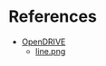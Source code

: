 # References

- [OpenDRIVE](https://www.asam.net/index.php?eID=dumpFile&t=f&f=3495&token=56b15ffd9dfe23ad8f759523c806fc1f1a90a0e8#)
  - [line.png](line.png)

